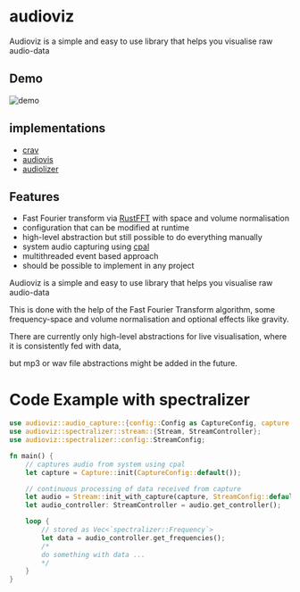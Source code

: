 # audioviz
Audioviz is a simple and easy to use library that helps you visualise raw audio-data

## Demo
![demo](./media/demo.gif)

## implementations
* [crav](https://github.com/BrunoWallner/crav)
* [audiovis](https://github.com/BrunoWallner/audiovis)
* [audiolizer](https://github.com/BrunoWallner/audiolizer)

## Features
* Fast Fourier transform via [RustFFT](https://github.com/ejmahler/RustFFT) with space and volume normalisation
* configuration that can be modified at runtime
* high-level abstraction but still possible to do everything manually
* system audio capturing using [cpal](https://github.com/RustAudio/cpal)
* multithreaded event based approach
* should be possible to implement in any project

 Audioviz is a simple and easy to use library that helps you visualise raw audio-data

 This is done with the help of the Fast Fourier Transform algorithm,
 some frequency-space and volume normalisation and optional effects like gravity.

 There are currently only high-level abstractions for live visualisation, where
 it is consistently fed with data,
 
 but mp3 or wav file abstractions might be added in the future.

 # Code Example with spectralizer
 ```rs
 use audioviz::audio_capture::{config::Config as CaptureConfig, capture::Capture};
 use audioviz::spectralizer::stream::{Stream, StreamController};
 use audioviz::spectralizer::config::StreamConfig;
 
 fn main() {
     // captures audio from system using cpal
     let capture = Capture::init(CaptureConfig::default());
 
     // continuous processing of data received from capture
     let audio = Stream::init_with_capture(capture, StreamConfig::default());
     let audio_controller: StreamController = audio.get_controller();
 
     loop {
         // stored as Vec<`spectralizer::Frequency`>
         let data = audio_controller.get_frequencies();
         /*
         do something with data ...
         */
     }
 }
 ```
